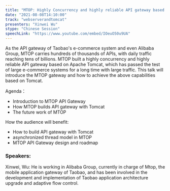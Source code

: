 ```yaml
---
title: "MTOP: Highly Concurrency and highly reliable API gateway based on Tomcat"
date: "2021-08-08T14:10:00" 
track: "webserverandtomcat"
presenters: "Xinwei Wu"
stype: "Chinese Session"
speechLink: "https://www.youtube.com/embed/IOeuO50u9UA"
---
```

As the API gateway of Taobao's e-commerce system and even Alibaba Group, MTOP carries hundreds of thousands of APIs, with daily traffic reaching tens of billions. MTOP built a highly concurrency and highly reliable API gateway based on Apache Tomcat, which has passed the test of large e-commerce systems for a long time with large traffic. This talk will introduce the MTOP gateway and how to achieve the above capabilities based on Tomcat. 
 

Agenda：
  - Introduction to MTOP API Gateway
  - How MTOP builds API gateway with Tomcat
  - The future work of MTOP
 

 How the audience will benefit:
  - How to build API gateway with Tomcat
  - asynchronized thread model in MTOP
  - MTOP API Gateway design and roadmap
 ### Speakers: 
 Xinwei, Wu: He is working in Alibaba Group, currently in charge of Mtop, the mobile application gateway of Taobao, and has been involved in the development and implementation of Taobao application architecture upgrade and adaptive flow control.